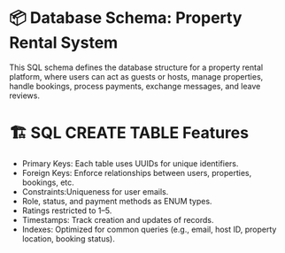 # 📦 Database Schema: Property Rental System
  This SQL schema defines the database structure for a property rental platform, where users can act as guests or hosts, manage properties, handle bookings, 
  process payments, exchange messages, and leave reviews.


# 🏗️ SQL CREATE TABLE Features
* Primary Keys: Each table uses UUIDs for unique identifiers.
* Foreign Keys: Enforce relationships between users, properties, bookings, etc.
* Constraints:Uniqueness for user emails.
* Role, status, and payment methods as ENUM types.
* Ratings restricted to 1–5.
* Timestamps: Track creation and updates of records.
* Indexes: Optimized for common queries (e.g., email, host ID, property location, booking status).
